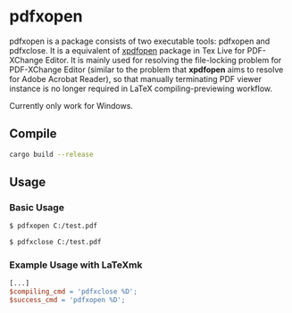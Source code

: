 # pdfxopen

pdfxopen is a package consists of two executable tools: pdfxopen and pdfxclose. It is a equivalent of [xpdfopen](https://www.ctan.org/pkg/xpdfopen) package in Tex Live for PDF-XChange Editor. It is mainly used for resolving the file-locking problem for PDF-XChange Editor (similar to the problem that **xpdfopen** aims to resolve for Adobe Acrobat Reader), so that manually terminating PDF viewer instance is no longer required in LaTeX compiling-previewing workflow.

Currently only work for Windows.

## Compile
```sh
cargo build --release
```

## Usage

### Basic Usage
```sh
$ pdfxopen C:/test.pdf
```

```sh
$ pdfxclose C:/test.pdf
```

### Example Usage with LaTeXmk

```makefile
[...]
$compiling_cmd = 'pdfxclose %D';
$success_cmd = 'pdfxopen %D';
```
